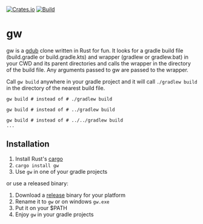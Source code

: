 
[![Crates.io](https://img.shields.io/crates/v/gw)](https://crates.io/crates/gw) 
[![Build](https://github.com/normartin/rust-gradlew-locator/workflows/Build/badge.svg)](https://github.com/normartin/rust-gradlew-locator/actions?query=workflow%3ABuild)

# gw
gw is a [gdub](https://github.com/dougborg/gdub) clone written in Rust for fun.
It looks for a gradle build file (build.gradle or build.gradle.kts) and wrapper (gradlew or gradlew.bat) in your CWD and 
its parent directories and calls the wrapper in the directory of the build file.
Any arguments passed to gw are passed to the wrapper.

Call ``gw build`` anywhere in your gradle project and it will call `./gradlew build` in the directory of the nearest build file.

    gw build # instead of # ./gradlew build
    
    gw build # instead of # ../gradlew build

    gw build # instead of # ../../gradlew build
    ...
 


## Installation

1. Install Rust's [cargo](https://doc.rust-lang.org/cargo/getting-started/installation.html)
2. ``cargo install gw``
3. Use ``gw`` in one of your gradle projects

or use a released binary:

1. Download a [release](https://github.com/normartin/rust-gradlew-locator/releases) binary for your platform
2. Rename it to ``gw`` or on windows ``gw.exe``
3. Put it on your $PATH
4. Enjoy ``gw`` in your gradle projects

